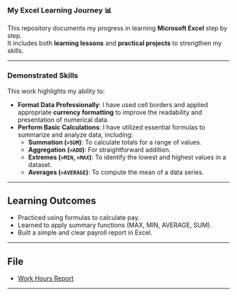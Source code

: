 ###  My Excel Learning Journey 📊

This repository documents my progress in learning **Microsoft Excel** step by step.  
It includes both **learning lessons** and **practical projects** to strengthen my skills.  

---

### Demonstrated Skills

This work highlights my ability to:

* **Format Data Professionally**: I have used cell borders and applied appropriate **currency formatting** to improve the readability and presentation of numerical data.
* **Perform Basic Calculations**: I have utilized essential formulas to summarize and analyze data, including:
    * **Summation (`=SUM`)**: To calculate totals for a range of values.
    * **Aggregation (`=ADD`)**: For straightforward addition.
    * **Extremes (`=MIN`, `=MAX`)**: To identify the lowest and highest values in a dataset.
    * **Averages (`=AVERAGE`)**: To compute the mean of a data series.

---

## Learning Outcomes
- Practiced using formulas to calculate pay.  
- Learned to apply summary functions (MAX, MIN, AVERAGE, SUM).  
- Built a simple and clear payroll report in Excel.  

---

## File

- [Work Hours Report](work_hours_report.xlsx)

---
